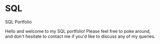 # SQL
SQL Portfolio

Hello and welcome to my SQL portfolio! Please feel free to poke around, and don't hesitate to contact me if you'd like to discuss any of my queries. 
